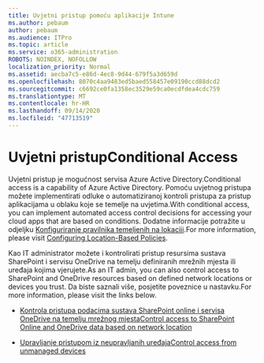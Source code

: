 ```yaml
---
title: Uvjetni pristup pomoću aplikacije Intune
ms.author: pebaum
author: pebaum
ms.audience: ITPro
ms.topic: article
ms.service: o365-administration
ROBOTS: NOINDEX, NOFOLLOW
localization_priority: Normal
ms.assetid: aecba7c5-e86d-4ec8-9d44-679f5a3d659d
ms.openlocfilehash: 8070c4aa9483ed5baed558457e09190ccd88dcd2
ms.sourcegitcommit: c6692ce0fa1358ec3529e59ca0ecdfdea4cdc759
ms.translationtype: MT
ms.contentlocale: hr-HR
ms.lasthandoff: 09/14/2020
ms.locfileid: "47713519"
---
```

# <a name="conditional-access"></a><span data-ttu-id="ea6ad-102">Uvjetni pristup</span><span class="sxs-lookup"><span data-stu-id="ea6ad-102">Conditional Access</span></span>

<span data-ttu-id="ea6ad-103">Uvjetni pristup je mogućnost servisa Azure Active Directory.</span><span class="sxs-lookup"><span data-stu-id="ea6ad-103">Conditional access is a capability of Azure Active Directory.</span></span> <span data-ttu-id="ea6ad-104">Pomoću uvjetnog pristupa možete implementirati odluke o automatiziranoj kontroli pristupa za pristup aplikacijama u oblaku koje se temelje na uvjetima.</span><span class="sxs-lookup"><span data-stu-id="ea6ad-104">With conditional access, you can implement automated access control decisions for accessing your cloud apps that are based on conditions.</span></span> <span data-ttu-id="ea6ad-105">Dodatne informacije potražite u odjeljku [Konfiguriranje pravilnika temeljenih na lokaciji](https://docs.microsoft.com/azure/active-directory/conditional-access/overview).</span><span class="sxs-lookup"><span data-stu-id="ea6ad-105">For more information, please visit [Configuring Location-Based Policies](https://docs.microsoft.com/azure/active-directory/conditional-access/overview).</span></span>

<span data-ttu-id="ea6ad-106">Kao IT administrator možete i kontrolirati pristup resursima sustava SharePoint i servisu OneDrive na temelju definiranih mrežnih mjesta ili uređaja kojima vjerujete.</span><span class="sxs-lookup"><span data-stu-id="ea6ad-106">As an IT admin, you can also control access to SharePoint and OneDrive resources based on defined network locations or devices you trust.</span></span> <span data-ttu-id="ea6ad-107">Da biste saznali više, posjetite poveznice u nastavku.</span><span class="sxs-lookup"><span data-stu-id="ea6ad-107">For more information, please visit the links below.</span></span>

- [<span data-ttu-id="ea6ad-108">Kontrola pristupa podacima sustava SharePoint online i servisa OneDrive na temelju mrežnog mjesta</span><span class="sxs-lookup"><span data-stu-id="ea6ad-108">Control access to SharePoint Online and OneDrive data based on network location</span></span>](https://docs.microsoft.com/sharepoint/control-access-based-on-network-location)

- [<span data-ttu-id="ea6ad-109">Upravljanje pristupom iz neupravljanih uređaja</span><span class="sxs-lookup"><span data-stu-id="ea6ad-109">Control access from unmanaged devices</span></span>](https://docs.microsoft.com/sharepoint/control-access-from-unmanaged-devices)

